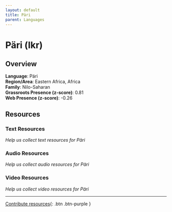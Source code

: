 ```yaml
---
layout: default
title: Päri
parent: Languages
---
```


# Päri (lkr)

## Overview

**Language**: Päri  
**Region/Area**: Eastern Africa, Africa  
**Family**: Nilo-Saharan  
**Grassroots Presence (z-score)**: 0.81  
**Web Presence (z-score)**: -0.26  

## Resources

### Text Resources
*Help us collect text resources for Päri*

### Audio Resources
*Help us collect audio resources for Päri*

### Video Resources
*Help us collect video resources for Päri*

---

[Contribute resources](https://forms.office.com/e/1SfLJx3u1r){: .btn .btn-purple }
